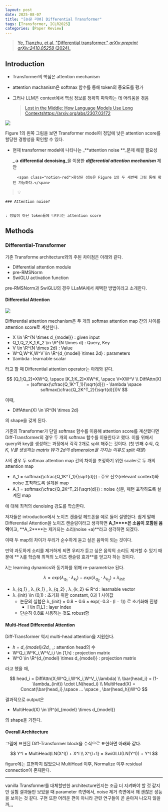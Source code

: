 ```yaml
---
layout: post
date: 2025-08-07
title: "[논문 리뷰] Differential Transformer"
tags: [Transformer, ICLR2025]
categories: [Paper Review]
---
```


> [Ye, Tianzhu, et al. "Differential transformer." ](https://arxiv.org/abs/2410.05258)[_arXiv preprint arXiv:2410.05258_](https://arxiv.org/abs/2410.05258)[ (2024).](https://arxiv.org/abs/2410.05258)



## Introduction

- Transformer의 핵심은 attention mechanism
- attention machanism은 softmax 함수를 통해 token의 중요도를 평가
- 그러나 LLM은 context에서 핵심 정보를 정확히 파악하는 데 어려움을 겪음

	> [Lost in the Middle: How Language Models Use Long Contextshttps://arxiv.org/abs/2307.03172](https://arxiv.org/abs/2307.03172)


![](https://prod-files-secure.s3.us-west-2.amazonaws.com/542b861c-36a8-4051-84e5-8804b6728dba/9083ea56-691a-4752-ae26-47f403431ac8/image.png?X-Amz-Algorithm=AWS4-HMAC-SHA256&X-Amz-Content-Sha256=UNSIGNED-PAYLOAD&X-Amz-Credential=ASIAZI2LB466ZN7FG2U7%2F20251002%2Fus-west-2%2Fs3%2Faws4_request&X-Amz-Date=20251002T121414Z&X-Amz-Expires=3600&X-Amz-Security-Token=IQoJb3JpZ2luX2VjEJT%2F%2F%2F%2F%2F%2F%2F%2F%2F%2FwEaCXVzLXdlc3QtMiJIMEYCIQCJ02ALG1A2rVF4%2BRL69hNqg0GMKyJhwA4nvoPCnTXdmgIhAPErT1YZyXIAoLZiu9NWW1VjKNIGfMAtyX%2BkqVZMtSqNKv8DCC0QABoMNjM3NDIzMTgzODA1IgzjhZAS0TkiYj6Ainsq3APTPWKq7AE0%2Fzyu1h8u2xXxZK%2BoaXhhVeae%2FjoaITQpYzBX13gLsEx3fFM3GdMgctdcXY1ozrAPC9LH%2FY%2FJ00SkuevcspEhdKIF63uN22poNCWFmCxZIgIx3d4dYSel7Ibx2ZJkXqaPCirsFzeAwtvW73CeI2z%2BFunN5It1O%2Fdc65WxzKEGnEh%2F%2F%2F2H374RcpQB0C1Otoo9UrLqFNLLKi1cTsSWSNUOeWcS2FaV4A5%2BK0Oj4kKVrpdhDrLiqEF%2Bw%2FWQEZrh%2FDQ3GGZwZNN%2BkrjjVk8olUOXCexEfQ8OmE5nkV72UgNjsf06NJ9NxucFxuhfpkUWbt55bnCu2a5bOKuj9jCHutY%2BcXS8jZW2UYyHwcWm7%2BWBNZEE0JkaU7K753sg8C3nsr41uQJK%2BN10TdGeBTZxs%2Flk0%2F8uquo8vL%2F74v40Io5nMXU41BV8zEMMumFz72nxDebK%2FnbQLaxEOpUd2WqcqxIHLJ07ss9lqtQKvan12uF7UsQw9qa%2FN2UVI%2FYnzvaECVdrTcPw0mBEOhcqqdScFYGrcLGIu15xMEesYg7iUP3zWloOYAraIeyVup0UTrhb%2F72OvRVpk%2BNXaqr0p%2BkTHrjsloZsv%2FR1VGL9bLFzPTwJdXGUyb%2FKSDDqw%2FnGBjqkATK7dBavuwLSf0my%2Fkv2b4yDpQ3QY%2FV0YzXlTVG4xj93PlDNxemZbuFE173alg1cIUb6ugjx37m6bEUuka0vz70qqNJnIuJ6BFAXJcAbB58wX6aNxdAGZcKXgAkLupZ%2FQCPS6gABIZ2N%2ByFqNOFiCNtCHveQbyaJcz0DQKt6WJOWGyHESN0DzFDzHQHMpJjnI%2FnrXoOiHgjX%2FCoJAzW67uVUBtQU&X-Amz-Signature=398d85838c3231d1555bac0c821683ca289c1a0085acdd46ccb7aebf4b68b6ab&X-Amz-SignedHeaders=host&x-amz-checksum-mode=ENABLED&x-id=GetObject)


Figure 1의 왼쪽 그림을 보면 Transformer model이 정답에 낮은 attention score를 할당한 경향성을 확인할 수 있다.

- 현재 transformer model에 나타나는 _**attention noise **_문제 해결 필요성

	_**→ differential denoising**_을 이용한 _**differential attention mechanism**_ 제안


		<span class="notion-red">향상된 성능은 Figure 1의 두 세번째 그림 통해 확인 가능하다.</span>


> 💡 


	### Attention noise?


	: 정답이 아닌 token들에 나타나는 attention score



## Methods



### Differential-Transformer


기존 Transforme architecture와의 주된 차이점은 아래와 같다.

- Differential attention module
- pre-RMSNorm
- SwiGLU activation function

pre-RMSNorm과 SwiGLU의 경우 LLaMA에서 채택한 방법이라고 소개한다.



#### Differential Attention


![](https://prod-files-secure.s3.us-west-2.amazonaws.com/542b861c-36a8-4051-84e5-8804b6728dba/116d70b2-1963-4810-9167-f4c7d8a06e8f/image.png?X-Amz-Algorithm=AWS4-HMAC-SHA256&X-Amz-Content-Sha256=UNSIGNED-PAYLOAD&X-Amz-Credential=ASIAZI2LB466ZN7FG2U7%2F20251002%2Fus-west-2%2Fs3%2Faws4_request&X-Amz-Date=20251002T121414Z&X-Amz-Expires=3600&X-Amz-Security-Token=IQoJb3JpZ2luX2VjEJT%2F%2F%2F%2F%2F%2F%2F%2F%2F%2FwEaCXVzLXdlc3QtMiJIMEYCIQCJ02ALG1A2rVF4%2BRL69hNqg0GMKyJhwA4nvoPCnTXdmgIhAPErT1YZyXIAoLZiu9NWW1VjKNIGfMAtyX%2BkqVZMtSqNKv8DCC0QABoMNjM3NDIzMTgzODA1IgzjhZAS0TkiYj6Ainsq3APTPWKq7AE0%2Fzyu1h8u2xXxZK%2BoaXhhVeae%2FjoaITQpYzBX13gLsEx3fFM3GdMgctdcXY1ozrAPC9LH%2FY%2FJ00SkuevcspEhdKIF63uN22poNCWFmCxZIgIx3d4dYSel7Ibx2ZJkXqaPCirsFzeAwtvW73CeI2z%2BFunN5It1O%2Fdc65WxzKEGnEh%2F%2F%2F2H374RcpQB0C1Otoo9UrLqFNLLKi1cTsSWSNUOeWcS2FaV4A5%2BK0Oj4kKVrpdhDrLiqEF%2Bw%2FWQEZrh%2FDQ3GGZwZNN%2BkrjjVk8olUOXCexEfQ8OmE5nkV72UgNjsf06NJ9NxucFxuhfpkUWbt55bnCu2a5bOKuj9jCHutY%2BcXS8jZW2UYyHwcWm7%2BWBNZEE0JkaU7K753sg8C3nsr41uQJK%2BN10TdGeBTZxs%2Flk0%2F8uquo8vL%2F74v40Io5nMXU41BV8zEMMumFz72nxDebK%2FnbQLaxEOpUd2WqcqxIHLJ07ss9lqtQKvan12uF7UsQw9qa%2FN2UVI%2FYnzvaECVdrTcPw0mBEOhcqqdScFYGrcLGIu15xMEesYg7iUP3zWloOYAraIeyVup0UTrhb%2F72OvRVpk%2BNXaqr0p%2BkTHrjsloZsv%2FR1VGL9bLFzPTwJdXGUyb%2FKSDDqw%2FnGBjqkATK7dBavuwLSf0my%2Fkv2b4yDpQ3QY%2FV0YzXlTVG4xj93PlDNxemZbuFE173alg1cIUb6ugjx37m6bEUuka0vz70qqNJnIuJ6BFAXJcAbB58wX6aNxdAGZcKXgAkLupZ%2FQCPS6gABIZ2N%2ByFqNOFiCNtCHveQbyaJcz0DQKt6WJOWGyHESN0DzFDzHQHMpJjnI%2FnrXoOiHgjX%2FCoJAzW67uVUBtQU&X-Amz-Signature=91268d362e72aae8af592fce7276dac3799e51e57020d00436c03622eae94896&X-Amz-SignedHeaders=host&x-amz-checksum-mode=ENABLED&x-id=GetObject)


Differential attention mechanism은 두 개의 softmax attention map 간의 차이를 attention score로 계산한다.

- X \in \R^{N \times d\_{model}} : given input
- Q\_1,Q\_2,K\_1,K\_2 \in \R^{N \times d} : Query, Key
- V \in \R^{N \times 2d} : Value
- W^Q,W^K,W^V \in \R^{d\_{model} \times 2d} : parameters
- \lambda : learnable scalar

라고 할 때 Differential attention operator는 아래와 같다.


$$
[Q_1;Q_2]=XW^Q, \space [K_1;K_2]=XW^K, \space V=XW^V \\
DiffAttn(X) = (softmax(\cfrac{Q_1K^T_1}{\sqrt{d}}) - \lambda \space softmax(\cfrac{Q_2K^T_2}{\sqrt{d}}))V
$$


이때,

- DiffAtten(X) \in \R^{N \times 2d}

의 shape을 갖게 된다.


기존의 Transformer가 단일 softmax 함수를 이용해 attention score를 계산했다면 Diff-Transformer의 경우 두 개의 softmax 함수를 이용한다고 했다. 이를 위해서 query와 key를 생성하는 과정에서 각각 2개로 split 해주는 것이다. <span class="notion-red">(첫 번째 수식, </span><span class="notion-red">_Q, K, V를 생성하는 matrix W가 2d의 dismension을 가지는 이유도 split 때문_</span><span class="notion-red">)</span>


 λ의 경우 두 softmax attention map 간의 차이를 조정하기 위한 scaler로 두 개의 attention map

- A\_1 = softmax(\cfrac{Q\_1K^T\_1}{\sqrt{d}}) : 주요 신호(relevant context)와 noise 포착하도록 설계된 map
- A\_1 = softmax(\cfrac{Q\_2K^T\_2}{\sqrt{d}}) : noise 성분, 패턴 포착하도록 설계된 map 

에 대해 최적의 denoising 강도를 학습한다.


저자들은 introduction에서 노이즈 캔슬링 헤드폰을 예로 들어 설명한다. 쉽게 말해 Differential Attention을 노이즈 캔슬링이라고 생각하면 **A\_1****은 소음이 포함된 음악**이고, **A\_2****는 제거되는 소리(noise +a)**라고 생각하면 되겠다. 


이때 두 map의 차이가 우리가 순수하게 듣고 싶은 음악이 되는 것이다. 


만약 과도하게 소리를 제거하게 되면 우리가 듣고 싶은 음악의 소리도 제거할 수 있기 때문에 ** λ를 학습해 최적의 노이즈 캔슬링 효과**를 얻고자 하는 것이다.


λ는 learning dynamics와 동기화를 위해 re-parametrize 된다.


$$
\lambda = exp(\lambda_{q_1} \cdot \lambda_{k_1}) - exp(\lambda_{q_2} \cdot \lambda_{k_2}) + \lambda_{init}
$$

- λ\_{q\_1} , λ\_{k\_1} , λ\_{q\_2} , λ\_{k\_2} ∈ R^d : learnable vector
- λ\_{init} \in (0,1) : 초기화 위한 constant, 0과 1 사이값
	- 논문의 실험은 λ\_{init} = 0.8 − 0.6 × exp(−0.3 · (l − 1)) 로 초기화해 진행
		- l \in [1,L] : layer index
	- 단순히 0.8로 사용하는 것도 robust함


#### **Multi-Head Differential Attention**


Diff-Transformer 역시 multi-head attention을 지원한다.

- _h = d\_{model}/2d__ _: attention head의 수
- W^Q\_i,W^K\_i,W^V\_i,i \in [1,h] : projection matrix
- W^O \in \R^{d\_{model} \times d\_{model}} : projection matrix

라고 했을 때,


$$
head_i = DiffAttn(X;W^Q_i,W^K_i,W^V_i,\lambda) \\
\bar{head_i} = (1-\lambda_{init}) \cdot LN(head_i) \\
MultiHead(X) = Concat(\bar{head_i},\space ... \space , \bar{head_h})W^O
$$


결과적으로 output은

- MultiHead(X) \in \R^{d\_{model} \times d\_{model}}

의 shape을 가진다.



#### Overall Architecture


그림에 표현된 Diff-Transformer block을 수식으로 표현하면 아래와 같다.


$$
Y^l = MultiHead(LN(X^l)) + X^l \\
X^{l+1} = SwiGLU(LN(Y^l)) + Y^l
$$


figure에는 표현하지 않았으나 MultiHead 이후, Normalize 이후 residual connection이 존재한다.


---


vanilla Transformer를 대체할만한 architecture인지는 조금 더 지켜봐야 할 것 같지만 실험 결과들만 보았을 때 parameter 측면에서, noise 제거 측면에서 꽤 괜찮은 성능을 보이는 것 같다. 구현 또한 어려운 편이 아니라 관련 연구들이 곧 쏟아져 나오지 않을까,,,

